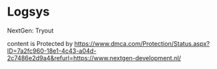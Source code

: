 # Logsys
NextGen: Tryout

content is Protected by https://www.dmca.com/Protection/Status.aspx?ID=7a2fc960-18e1-4c43-a04d-2c7486e2d9a4&refurl=https://www.nextgen-development.nl/
